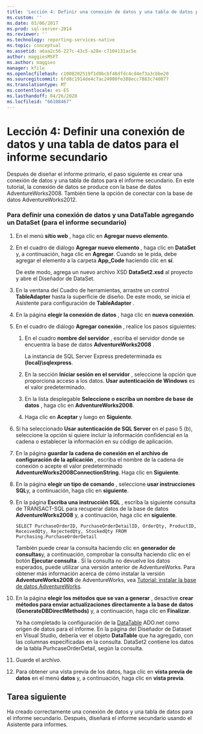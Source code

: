```yaml
---
title: 'Lección 4: Definir una conexión de datos y una tabla de datos para el informe secundario | Microsoft Docs'
ms.custom: ''
ms.date: 03/06/2017
ms.prod: sql-server-2014
ms.reviewer: ''
ms.technology: reporting-services-native
ms.topic: conceptual
ms.assetid: a6aa2c56-227c-43c5-a28e-c7104131ac5e
author: maggiesMSFT
ms.author: maggies
manager: kfile
ms.openlocfilehash: c1008202519f1d9bcbf48dfdc4cd4ef3a3cbbe20
ms.sourcegitcommit: 6fd8c1914de4c7ac24900fe388ecc7883c740077
ms.translationtype: MT
ms.contentlocale: es-ES
ms.lasthandoff: 04/26/2020
ms.locfileid: "66108467"
---
```

# <a name="lesson-4-define-a-data-connection-and-data-table-for-child-report"></a>Lección 4: Definir una conexión de datos y una tabla de datos para el informe secundario
  Después de diseñar el informe primario, el paso siguiente es crear una conexión de datos y una tabla de datos para el informe secundario. En este tutorial, la conexión de datos se produce con la base de datos AdventureWorks2008. También tiene la opción de conectar con la base de datos AdventureWorks2012.  
  
### <a name="to-define-a-data-connection-and-datatable-by-adding-a-dataset-for-child-report"></a>Para definir una conexión de datos y una DataTable agregando un DataSet (para el informe secundario)  
  
1.  En el menú **sitio web** , haga clic en **Agregar nuevo elemento**.  
  
2.  En el cuadro de diálogo **Agregar nuevo elemento** , haga clic en **DataSet** y, a continuación, haga clic en **Agregar**. Cuando se le pida, debe agregar el elemento a la carpeta **App_Code** haciendo clic en **sí**.  
  
     De este modo, agrega un nuevo archivo XSD **DataSet2.xsd** al proyecto y abre el Diseñador de DataSet.  
  
3.  En la ventana del Cuadro de herramientas, arrastre un control **TableAdapter** hasta la superficie de diseño. De este modo, se inicia el Asistente para configuración de **TableAdapter** .  
  
4.  En la página **elegir la conexión de datos** , haga clic en **nueva conexión**.  
  
5.  En el cuadro de diálogo **Agregar conexión** , realice los pasos siguientes:  
  
    1.  En el cuadro **nombre del servidor** , escriba el servidor donde se encuentra la base de datos **AdventureWorks2008** .  
  
         La instancia de SQL Server Express predeterminada es **(local)\sqlexpress**.  
  
    2.  En la sección **Iniciar sesión en el servidor** , seleccione la opción que proporciona acceso a los datos. **Usar autenticación de Windows** es el valor predeterminado.  
  
    3.  En la lista desplegable **Seleccione o escriba un nombre de base de datos** , haga clic en **AdventureWorks2008**.  
  
    4.  Haga clic en **Aceptar** y luego en **Siguiente**.  
  
6.  Si ha seleccionado **Usar autenticación de SQL Server** en el paso 5 (b), seleccione la opción si quiere incluir la información confidencial en la cadena o establecer la información en su código de aplicación.  
  
7.  En la página **guardar la cadena de conexión en el archivo de configuración de la aplicación** , escriba el nombre de la cadena de conexión o acepte el valor predeterminado **AdventureWorks2008ConnectionString**. Haga clic en **Siguiente**.  
  
8.  En la página **elegir un tipo de comando** , seleccione **usar instrucciones SQL**y, a continuación, haga clic en **siguiente**.  
  
9. En la página **Escriba una instrucción SQL** , escriba la siguiente consulta de TRANSACT-SQL para recuperar datos de la base de datos **AdventureWorks2008** y, a continuación, haga clic en **siguiente**.  
  
    ```  
    SELECT PurchaseOrderID, PurchaseOrderDetailID, OrderQty, ProductID, ReceivedQty, RejectedQty, StockedQty FROM Purchasing.PurchaseOrderDetail  
    ```  
  
     También puede crear la consulta haciendo clic en **generador de consultas**y, a continuación, comprobar la consulta haciendo clic en el botón **Ejecutar consulta** . Si la consulta no devuelve los datos esperados, puede utilizar una versión anterior de AdventureWorks. Para obtener más información acerca de cómo instalar la versión **AdventureWorks2008** de AdventureWorks, vea [Tutorial: instalar la base de datos AdventureWorks](https://msdn.microsoft.com/library/aa992075\(v=vs.100\).aspx).  
  
10. En la página **elegir los métodos que se van a generar** , desactive **crear métodos para enviar actualizaciones directamente a la base de datos (GenerateDBDirectMethods)** y, a continuación, haga clic en **Finalizar**.  
  
     Ya ha completado la configuración de la [DataTable](https://msdn.microsoft.com/library/system.data.datatable\(v=vs.100\).aspx) ADO.net como origen de datos para el informe. En la página del Diseñador de Dataset en Visual Studio, debería ver el objeto **DataTable** que ha agregado, con las columnas especificadas en la consulta. DataSet2 contiene los datos de la tabla PurhcaseOrderDetail, según la consulta.  
  
11. Guarde el archivo.  
  
12. Para obtener una vista previa de los datos, haga clic en **vista previa de datos** en el menú **datos** y, a continuación, haga clic en **vista previa**.  
  
## <a name="next-task"></a>Tarea siguiente  
 Ha creado correctamente una conexión de datos y una tabla de datos para el informe secundario. Después, diseñará el informe secundario usando el Asistente para informes.  
  
  
